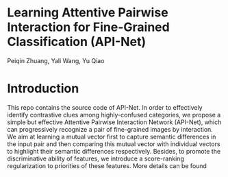 # Learning Attentive Pairwise Interaction for Fine-Grained Classification (API-Net)
Peiqin Zhuang, Yali Wang, Yu Qiao
# Introduction
This repo contains the source code of API-Net. In order to effectively identify contrastive clues among highly-confused categories, we propose a simple but effective Attentive Pairwise Interaction Network (API-Net), which can progressively recognize a pair of fine-grained images by interaction. We aim at learning a mutual vector first to capture semantic differences in the input pair and then comparing this mutual vector with individual vectors to highlight their semantic differences respectively. Besides, to promote the discriminative ability of features, we introduce a score-ranking regularization to priorities of these features. More details can be found 

